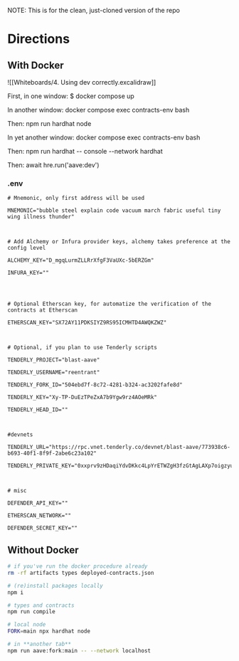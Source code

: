 NOTE: This is for the clean, just-cloned version of the repo
# Directions

## With Docker

![[Whiteboards/4. Using dev correctly.excalidraw]]

First, in one window:
$ docker compose up

In another window:
docker compose exec contracts-env bash

Then:
npm run hardhat node

In yet another window:
docker compose exec contracts-env bash

Then:
npm run hardhat -- console --network hardhat

Then: 
await hre.run('aave:dev') 

### .env

```
# Mnemonic, only first address will be used

MNEMONIC="bubble steel explain code vacuum march fabric useful tiny wing illness thunder"

  

# Add Alchemy or Infura provider keys, alchemy takes preference at the config level

ALCHEMY_KEY="D_mgqLurmZLLRrXfgF3VaUXc-5bERZGm"

INFURA_KEY=""

  
  

# Optional Etherscan key, for automatize the verification of the contracts at Etherscan

ETHERSCAN_KEY="SX72AY11PDKSIYZ9RS95ICMHTD4AWQKZWZ"

  

# Optional, if you plan to use Tenderly scripts

TENDERLY_PROJECT="blast-aave"

TENDERLY_USERNAME="reentrant"

TENDERLY_FORK_ID="504ebd7f-8c72-4281-b324-ac3202fafe8d"

TENDERLY_KEY="Xy-TP-DuEzTPeZxA7b9Ygw9rz4AOeMRk"

TENDERLY_HEAD_ID=""

  

#devnets

TENDERLY_URL="https://rpc.vnet.tenderly.co/devnet/blast-aave/773938c6-b693-40f1-8f9f-2abe6c23a102"

TENDERLY_PRIVATE_KEY="0xxprv9zHDaqiYdvDKkc4LpYrETWZgH3fzGtAgLAXp7oigzyuwL1bcUmWGy5QmL2g9qBR9McMHokrRFJ4caV9bLymFWp7CjfZaFfZPRMRXVVP1kPo"

  

# misc

DEFENDER_API_KEY=""

ETHERSCAN_NETWORK=""

DEFENDER_SECRET_KEY=""
```

## Without Docker

```bash
# if you've run the docker procedure already
rm -rf artifacts types deployed-contracts.json 

# (re)install packages locally
npm i

# types and contracts
npm run compile

# local node
FORK=main npx hardhat node

# in **another tab**
npm run aave:fork:main -- --network localhost               
```
